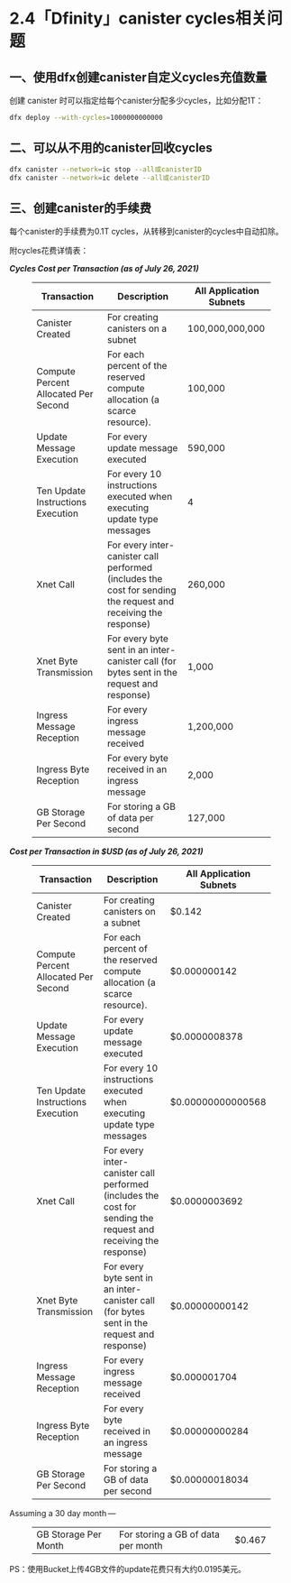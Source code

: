 # 2.4「Dfinity」canister cycles相关问题

## 一、使用dfx创建canister自定义cycles充值数量

创建 canister 时可以指定给每个canister分配多少cycles，比如分配1T：

```bash
dfx deploy --with-cycles=1000000000000
```

## 二、可以从不用的canister回收cycles

```bash
dfx canister --network=ic stop --all或canisterID
dfx canister --network=ic delete --all或canisterID
```

## 三、创建canister的手续费

每个canister的手续费为0.1T cycles，从转移到canister的cycles中自动扣除。

附cycles花费详情表：

***Cycles Cost per Transaction (as of July 26, 2021)***

<figure class="wp-block-table"><table class=""><thead><tr><th>Transaction</th><th>Description</th><th>All Application Subnets</th></tr></thead><tbody><tr><td>Canister Created</td><td>For creating canisters on a subnet</td><td>100,000,000,000</td></tr><tr><td>Compute Percent Allocated Per Second</td><td>For each percent of the reserved compute allocation (a scarce resource).</td><td>100,000</td></tr><tr><td>Update Message Execution</td><td>For every update message executed</td><td>590,000</td></tr><tr><td>Ten Update Instructions Execution</td><td>For every 10 instructions executed when executing update type messages</td><td>4</td></tr><tr><td>Xnet Call</td><td>For every inter-canister call performed (includes the cost for sending the request and receiving the response)</td><td>260,000</td></tr><tr><td>Xnet Byte Transmission</td><td>For every byte sent in an inter-canister call (for bytes sent in the request and response)</td><td>1,000</td></tr><tr><td>Ingress Message Reception</td><td>For every ingress message received</td><td>1,200,000</td></tr><tr><td>Ingress Byte Reception</td><td>For every byte received in an ingress message</td><td>2,000</td></tr><tr><td>GB Storage Per Second</td><td>For storing a GB of data per second</td><td>127,000</td></tr></tbody></table></figure>

***Cost per Transaction in $USD (as of July 26, 2021)***

<figure class="wp-block-table"><table class=""><thead><tr><th>Transaction</th><th>Description</th><th>All Application Subnets</th></tr></thead><tbody><tr><td>Canister Created</td><td>For creating canisters on a subnet</td><td>$0.142</td></tr><tr><td>Compute Percent Allocated Per Second</td><td>For each percent of the reserved compute allocation (a scarce resource).</td><td>$0.000000142</td></tr><tr><td>Update Message Execution</td><td>For every update message executed</td><td>$0.0000008378</td></tr><tr><td>Ten Update Instructions Execution</td><td>For every 10 instructions executed when executing update type messages</td><td>$0.00000000000568</td></tr><tr><td>Xnet Call</td><td>For every inter-canister call performed (includes the cost for sending the request and receiving the response)</td><td>$0.0000003692</td></tr><tr><td>Xnet Byte Transmission</td><td>For every byte sent in an inter-canister call (for bytes sent in the request and response)</td><td>$0.00000000142</td></tr><tr><td>Ingress Message Reception</td><td>For every ingress message received</td><td>$0.000001704</td></tr><tr><td>Ingress Byte Reception</td><td>For every byte received in an ingress message</td><td>$0.00000000284</td></tr><tr><td>GB Storage Per Second</td><td>For storing a GB of data per second</td><td>$0.00000018034</td></tr></tbody></table></figure>

Assuming a 30 day month —

<figure class="wp-block-table"><table class=""><tbody><tr><td>GB Storage Per Month</td><td>For storing a GB of data per month</td><td>$0.467</td></tr></tbody></table></figure>

PS：使用Bucket上传4GB文件的update花费只有大约0.0195美元。
